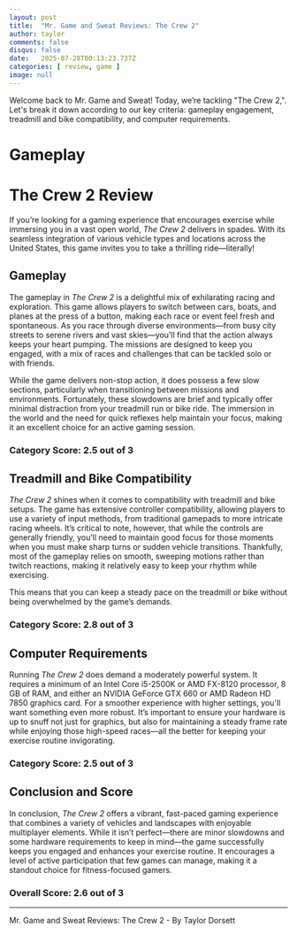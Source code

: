 ```yaml
---
layout: post
title:  "Mr. Game and Sweat Reviews: The Crew 2"
author: taylor
comments: false
disqus: false
date:   2025-07-28T00:13:23.737Z
categories: [ review, game ]
image: null
---
```


Welcome back to Mr. Game and Sweat! Today, we’re tackling "The Crew 2,". Let's break it down according to our key criteria: gameplay engagement, treadmill and bike compatibility, and computer requirements.

# Gameplay

# The Crew 2 Review

If you’re looking for a gaming experience that encourages exercise while immersing you in a vast open world, *The Crew 2* delivers in spades. With its seamless integration of various vehicle types and locations across the United States, this game invites you to take a thrilling ride—literally!

## Gameplay

The gameplay in *The Crew 2* is a delightful mix of exhilarating racing and exploration. This game allows players to switch between cars, boats, and planes at the press of a button, making each race or event feel fresh and spontaneous. As you race through diverse environments—from busy city streets to serene rivers and vast skies—you’ll find that the action always keeps your heart pumping. The missions are designed to keep you engaged, with a mix of races and challenges that can be tackled solo or with friends.

While the game delivers non-stop action, it does possess a few slow sections, particularly when transitioning between missions and environments. Fortunately, these slowdowns are brief and typically offer minimal distraction from your treadmill run or bike ride. The immersion in the world and the need for quick reflexes help maintain your focus, making it an excellent choice for an active gaming session.

### Category Score: 2.5 out of 3

## Treadmill and Bike Compatibility

*The Crew 2* shines when it comes to compatibility with treadmill and bike setups. The game has extensive controller compatibility, allowing players to use a variety of input methods, from traditional gamepads to more intricate racing wheels. It’s critical to note, however, that while the controls are generally friendly, you’ll need to maintain good focus for those moments when you must make sharp turns or sudden vehicle transitions. Thankfully, most of the gameplay relies on smooth, sweeping motions rather than twitch reactions, making it relatively easy to keep your rhythm while exercising.

This means that you can keep a steady pace on the treadmill or bike without being overwhelmed by the game’s demands.

### Category Score: 2.8 out of 3

## Computer Requirements

Running *The Crew 2* does demand a moderately powerful system. It requires a minimum of an Intel Core i5-2500K or AMD FX-8120 processor, 8 GB of RAM, and either an NVIDIA GeForce GTX 660 or AMD Radeon HD 7850 graphics card. For a smoother experience with higher settings, you'll want something even more robust. It’s important to ensure your hardware is up to snuff not just for graphics, but also for maintaining a steady frame rate while enjoying those high-speed races—all the better for keeping your exercise routine invigorating.

### Category Score: 2.5 out of 3

## Conclusion and Score

In conclusion, *The Crew 2* offers a vibrant, fast-paced gaming experience that combines a variety of vehicles and landscapes with enjoyable multiplayer elements. While it isn’t perfect—there are minor slowdowns and some hardware requirements to keep in mind—the game successfully keeps you engaged and enhances your exercise routine. It encourages a level of active participation that few games can manage, making it a standout choice for fitness-focused gamers.

### Overall Score: 2.6 out of 3

---

Mr. Game and Sweat Reviews: The Crew 2 - By Taylor Dorsett
